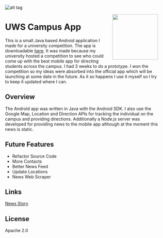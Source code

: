 ![alt tag](http://www.williamsamtaylor.co.uk/github-images/uws-campus-app.png)

<img align='right' width='150' height='150' src='https://lh4.ggpht.com/m-svemffTrs24ArFeSpNZ3OeCalHwD8oiWRVA7t1VgtzQPMD4EcHCfKLjYvEKTYTVmI=w300-rw'/>

# UWS Campus App

This is a small Java based Android application I made for a university competition. The app is downloadable [here](https://play.google.com/store/apps/details?id=com.uws.campus_app).
It was made because my university hosted a competition to see who could come up with the best mobile app for directing students across the campus. I had 3 weeks to do a prototype. I won the competition so my ideas were absorbed into the official app which will be launching at some date in the future. As it so happens I use it myself so I try to keep it updated where I can.

## Overview

The Android app was written in Java with the Android SDK. I also use the Google Map, Location and Direction APIs for tracking the individual on the campus and providing directions. Additionally a Node.js server was developed for providing news to the mobile app although at the moment this news is static.

## Future Features

* Refactor Source Code
* More Contacts
* Better News Feed
* Update Locations
* News Web Scraper

## Links

[News Story](http://www.uws.ac.uk/news---categories/corporate/student-creates-uws-campus-app/)

## License

Apache 2.0
